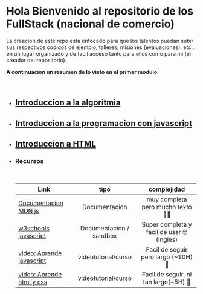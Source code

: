 # Hola Bienvenido al repositorio de los FullStack (nacional de comercio)

La creacion de este repo esta enfocado para que los talentos puedan subir sus respectivos codigos de ejemplo, talleres, misiones (evaluaciones), etc... en un lugar organizado y de facil acceso tanto para ellos como para mi (el creador del repositorio).

**A continuacion un resumen de lo visto en el primer modulo**

<br>

- ## [Introduccion a la algoritmia](./docs/introAlgoritmia.md) 
- ## [Introduccion a la programacion con javascript](./docs/introJavascript.md)
- ## [Introduccion a HTML](./docs/introduccionHtml.md)

- ### Recursos
    <br>

    | Link        | tipo           | complejidad |
    | ------------- |:-------------:|:-------------:
    | [Documentacion MDN js](https://developer.mozilla.org/es/docs/Learn/JavaScript/First_steps/Variables)      | Documentacion  | muy completa pero mucho texto 😮‍💨
    | [w3schools javascript](https://www.w3schools.com/js/js_statements.asp)     | Documentacion / sandbox  | Super completa y facil de usar 🤓 (ingles)
    | [video: Aprende javascript](https://youtu.be/ivdTnPl1ND0) | videotutorial/curso     | Facil de seguir pero largo (~10H) 🥶
    | [video: Aprende html y css](https://youtu.be/XqFR2lqBYPs) | videotutorial/curso     | Facil de seguir, ni tan largo(~5H) 🥶
        
